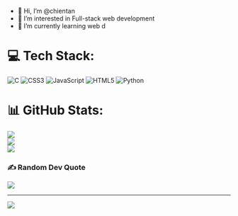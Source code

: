 - 👋 Hi, I’m @chientan
- 👀 I’m interested in Full-stack web development 
- 🌱 I’m currently learning web d
  
  

# 💻 Tech Stack:
![C](https://img.shields.io/badge/c-%2300599C.svg?style=for-the-badge&logo=c&logoColor=white) ![CSS3](https://img.shields.io/badge/css3-%231572B6.svg?style=for-the-badge&logo=css3&logoColor=white) ![JavaScript](https://img.shields.io/badge/javascript-%23323330.svg?style=for-the-badge&logo=javascript&logoColor=%23F7DF1E) ![HTML5](https://img.shields.io/badge/html5-%23E34F26.svg?style=for-the-badge&logo=html5&logoColor=white) ![Python](https://img.shields.io/badge/python-3670A0?style=for-the-badge&logo=python&logoColor=ffdd54)
# 📊 GitHub Stats:
![](https://github-readme-stats.vercel.app/api?username=chientan&theme=dark&hide_border=false&include_all_commits=false&count_private=false)<br/>
![](https://github-readme-streak-stats.herokuapp.com/?user=chientan&theme=dark&hide_border=false)<br/>
![](https://github-readme-stats.vercel.app/api/top-langs/?username=chientan&theme=dark&hide_border=false&include_all_commits=false&count_private=false&layout=compact)

### ✍️ Random Dev Quote
![](https://quotes-github-readme.vercel.app/api?type=horizontal&theme=radical)

---
[![](https://visitcount.itsvg.in/api?id=chientan&icon=0&color=0)](https://visitcount.itsvg.in)

<!-- Proudly created with GPRM ( https://gprm.itsvg.in ) -->



<!---
chientan/chientan is a ✨ special ✨ repository because its `README.md` (this file) appears on your GitHub profile.
You can click the Preview link to take a look at your changes.
--->
